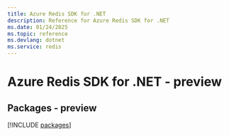 ```yaml
---
title: Azure Redis SDK for .NET
description: Reference for Azure Redis SDK for .NET
ms.date: 01/24/2025
ms.topic: reference
ms.devlang: dotnet
ms.service: redis
---
```

# Azure Redis SDK for .NET - preview
## Packages - preview
[!INCLUDE [packages](redis-index.md)]